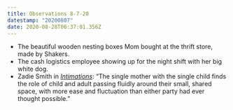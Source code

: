 ```yaml
---
title: Observations 8-7-20
datestamp: "20200807"
date: 2020-08-28T06:37:01.356Z
---
```

- The beautiful wooden nesting boxes Mom bought at the thrift store, made by Shakers.
- The cash logistics employee showing up for the night shift with her big white dog.
- Zadie Smith in *[Intimations](https://bookshop.org/books/intimations-six-essays/9780593297612)*: “The single mother with the single child finds the role of child and adult passing fluidly around their small, shared space, with more ease and fluctuation than either party had ever thought possible.”